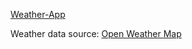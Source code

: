 [Weather-App](https://osamayousafzai.github.io/weather-sg/)

Weather data source: [Open Weather Map](https://openweathermap.org/)
